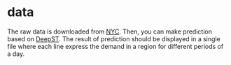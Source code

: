 # data
The raw data is downloaded from [NYC](https://www1.nyc.gov/site/tlc/about/tlc-trip-record-data.page). Then, you can make prediction based on [DeepST](https://github.com/TolicWang/DeepST). The result of prediction should be displayed in a single file where each line express the demand in a region for different periods of a day.
